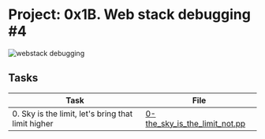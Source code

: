 # Project: 0x1B. Web stack debugging #4


![webstack debugging](https://github.com/pasej5/alx-system_engineering-devops/assets/125504697/d51a5e2a-52b8-4ddf-98f7-21b28d2feff1)

## Tasks

| Task | File |
| ---- | ---- |
| 0. Sky is the limit, let's bring that limit higher | [0-the_sky_is_the_limit_not.pp](./0-the_sky_is_the_limit_not.pp) |


